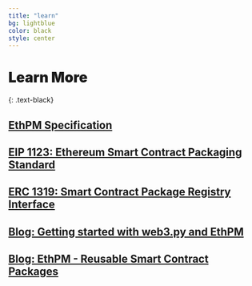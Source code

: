 ```yaml
---
title: "learn"
bg: lightblue
color: black
style: center
---
```


# <span style="font-weight:900;">Learn More</span>
{: .text-black}



## <a href="http://ethpm.github.io/ethpm-spec/" target="_blank">EthPM Specification</a>
## <a href="https://eips.ethereum.org/EIPS/eip-1123" target="_blank">EIP 1123: Ethereum Smart Contract Packaging Standard</a>
## <a href="https://eips.ethereum.org/EIPS/eip-1319" target="_blank">ERC 1319: Smart Contract Package Registry Interface</a>
## <a href="https://snake-charmers.ethereum.org/2019/01/24/ethpm.html" target="_blank">Blog: Getting started with web3.py and EthPM</a>
## <a href="https://medium.com/coinmonks/ethpm-smart-contract-packages-for-developers-81c77481c491" target="_blank">Blog: EthPM - Reusable Smart Contract Packages</a>
